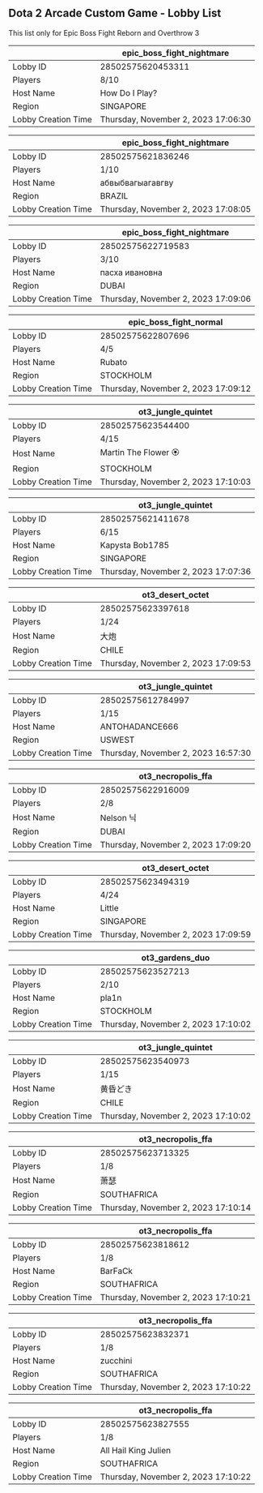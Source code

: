 ## Dota 2 Arcade Custom Game - Lobby List

This list only for Epic Boss Fight Reborn and Overthrow 3

|  | epic_boss_fight_nightmare |
| ------ | ------ |
| Lobby ID | 28502575620453311 |
| Players | 8/10 |
| Host Name | How Do I Play? |
| Region | SINGAPORE |
| Lobby Creation Time | Thursday, November 2, 2023 17:06:30 |


|  | epic_boss_fight_nightmare |
| ------ | ------ |
| Lobby ID | 28502575621836246 |
| Players | 1/10 |
| Host Name | абвыбвагыагавгву |
| Region | BRAZIL |
| Lobby Creation Time | Thursday, November 2, 2023 17:08:05 |


|  | epic_boss_fight_nightmare |
| ------ | ------ |
| Lobby ID | 28502575622719583 |
| Players | 3/10 |
| Host Name | пасха ивановна |
| Region | DUBAI |
| Lobby Creation Time | Thursday, November 2, 2023 17:09:06 |


|  | epic_boss_fight_normal |
| ------ | ------ |
| Lobby ID | 28502575622807696 |
| Players | 4/5 |
| Host Name | Rubato |
| Region | STOCKHOLM |
| Lobby Creation Time | Thursday, November 2, 2023 17:09:12 |


|  | ot3_jungle_quintet |
| ------ | ------ |
| Lobby ID | 28502575623544400 |
| Players | 4/15 |
| Host Name | Martin The Flower 🏵 |
| Region | STOCKHOLM |
| Lobby Creation Time | Thursday, November 2, 2023 17:10:03 |


|  | ot3_jungle_quintet |
| ------ | ------ |
| Lobby ID | 28502575621411678 |
| Players | 6/15 |
| Host Name | Kapysta Bob1785 |
| Region | SINGAPORE |
| Lobby Creation Time | Thursday, November 2, 2023 17:07:36 |


|  | ot3_desert_octet |
| ------ | ------ |
| Lobby ID | 28502575623397618 |
| Players | 1/24 |
| Host Name | 大炮 |
| Region | CHILE |
| Lobby Creation Time | Thursday, November 2, 2023 17:09:53 |


|  | ot3_jungle_quintet |
| ------ | ------ |
| Lobby ID | 28502575612784997 |
| Players | 1/15 |
| Host Name | ANTOHADANCE666 |
| Region | USWEST |
| Lobby Creation Time | Thursday, November 2, 2023 16:57:30 |


|  | ot3_necropolis_ffa |
| ------ | ------ |
| Lobby ID | 28502575622916009 |
| Players | 2/8 |
| Host Name | Nelson 닉 |
| Region | DUBAI |
| Lobby Creation Time | Thursday, November 2, 2023 17:09:20 |


|  | ot3_desert_octet |
| ------ | ------ |
| Lobby ID | 28502575623494319 |
| Players | 4/24 |
| Host Name | Little |
| Region | SINGAPORE |
| Lobby Creation Time | Thursday, November 2, 2023 17:09:59 |


|  | ot3_gardens_duo |
| ------ | ------ |
| Lobby ID | 28502575623527213 |
| Players | 2/10 |
| Host Name | pla1n |
| Region | STOCKHOLM |
| Lobby Creation Time | Thursday, November 2, 2023 17:10:02 |


|  | ot3_jungle_quintet |
| ------ | ------ |
| Lobby ID | 28502575623540973 |
| Players | 1/15 |
| Host Name | 黄昏どき |
| Region | CHILE |
| Lobby Creation Time | Thursday, November 2, 2023 17:10:02 |


|  | ot3_necropolis_ffa |
| ------ | ------ |
| Lobby ID | 28502575623713325 |
| Players | 1/8 |
| Host Name | 萧瑟 |
| Region | SOUTHAFRICA |
| Lobby Creation Time | Thursday, November 2, 2023 17:10:14 |


|  | ot3_necropolis_ffa |
| ------ | ------ |
| Lobby ID | 28502575623818612 |
| Players | 1/8 |
| Host Name | BarFaCk |
| Region | SOUTHAFRICA |
| Lobby Creation Time | Thursday, November 2, 2023 17:10:21 |


|  | ot3_necropolis_ffa |
| ------ | ------ |
| Lobby ID | 28502575623832371 |
| Players | 1/8 |
| Host Name | zucchini |
| Region | SOUTHAFRICA |
| Lobby Creation Time | Thursday, November 2, 2023 17:10:22 |


|  | ot3_necropolis_ffa |
| ------ | ------ |
| Lobby ID | 28502575623827555 |
| Players | 1/8 |
| Host Name | All Hail King Julien |
| Region | SOUTHAFRICA |
| Lobby Creation Time | Thursday, November 2, 2023 17:10:22 |


